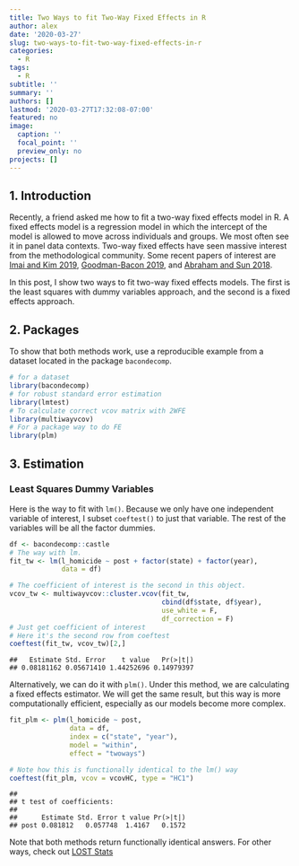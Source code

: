```yaml
---
title: Two Ways to fit Two-Way Fixed Effects in R
author: alex
date: '2020-03-27'
slug: two-ways-to-fit-two-way-fixed-effects-in-r
categories:
  - R
tags:
  - R
subtitle: ''
summary: ''
authors: []
lastmod: '2020-03-27T17:32:08-07:00'
featured: no
image:
  caption: ''
  focal_point: ''
  preview_only: no
projects: []
---
```

## 1. Introduction 

Recently, a friend asked me how to fit a two-way fixed effects model in R. A fixed effects model is a regression model in which the intercept of the model is allowed to move across individuals and groups. We most often see it in panel data contexts. Two-way fixed effects have seen massive interest from the methodological community. Some recent papers of interest are [Imai and Kim 2019](https://imai.fas.harvard.edu/research/FEmatch.html), [Goodman-Bacon 2019](https://cdn.vanderbilt.edu/vu-my/wp-content/uploads/sites/2318/2019/07/29170757/ddtiming_7_29_2019.pdf), and [Abraham and Sun 2018](https://arxiv.org/abs/1804.05785). 

In this post, I show two ways to fit two-way fixed effects models. The first is the least squares with dummy variables approach, and the second is a fixed effects approach. 

## 2. Packages 

To show that both methods work, use a reproducible example from a dataset located in the package `bacondecomp`. 


```r
# for a dataset
library(bacondecomp) 
# for robust standard error estimation
library(lmtest) 
# To calculate correct vcov matrix with 2WFE
library(multiwayvcov) 
# For a package way to do FE
library(plm)
```

## 3. Estimation 

### Least Squares Dummy Variables 

Here is the way to fit with `lm()`. Because we only have one independent variable of interest, I subset `coeftest()` to just that variable. The rest of the variables will be all the factor dummies. 


```r
df <- bacondecomp::castle
# The way with lm. 
fit_tw <- lm(l_homicide ~ post + factor(state) + factor(year), 
             data = df)

# The coefficient of interest is the second in this object. 
vcov_tw <- multiwayvcov::cluster.vcov(fit_tw, 
                                      cbind(df$state, df$year),
                                      use_white = F, 
                                      df_correction = F)
# Just get coefficient of interest
# Here it's the second row from coeftest
coeftest(fit_tw, vcov_tw)[2,] 
```

```
##   Estimate Std. Error    t value   Pr(>|t|) 
## 0.08181162 0.05671410 1.44252696 0.14979397
```

Alternatively, we can do it with `plm()`. Under this method, we are calculating a fixed effects estimator. We will get the same result, but this way is more computationally efficient, especially as our models become more complex.  


```r
fit_plm <- plm(l_homicide ~ post, 
               data = df, 
               index = c("state", "year"), 
               model = "within", 
               effect = "twoways")

# Note how this is functionally identical to the lm() way 
coeftest(fit_plm, vcov = vcovHC, type = "HC1")
```

```
## 
## t test of coefficients:
## 
##      Estimate Std. Error t value Pr(>|t|)
## post 0.081812   0.057748  1.4167   0.1572
```

Note that both methods return functionally identical answers. For other ways, check out [LOST Stats](https://lost-stats.github.io/Model_Estimation/fixed_effects_in_linear_regression.html)
